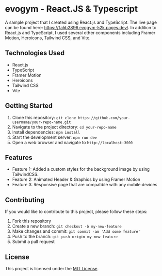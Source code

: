 # evogym - React.JS & Typescript

A sample project that I created using React.js and TypeScript. 
The live page can be found here: https://1a5b2896.evogym-52k.pages.dev/. 
In addition to React.js and TypeScript, I used several other components including Framer Motion, Heroicons, Tailwind CSS, and Vite.

## Technologies Used

- React.js
- TypeScript
- Framer Motion
- Heroicons
- Tailwind CSS
- Vite

## Getting Started

1. Clone this repository: `git clone https://github.com/your-username/your-repo-name.git`
2. Navigate to the project directory: `cd your-repo-name`
3. Install dependencies: `npm install`
4. Start the development server: `npm run dev`
5. Open a web browser and navigate to `http://localhost:3000`

## Features

- Feature 1: Added a custom styles for the background image by using TailwindCSS.
- Feature 2: Animated Header & Graphics by using Framer Motion
- Feature 3: Responsive page that are compatible with any mobile devices

## Contributing

If you would like to contribute to this project, please follow these steps:

1. Fork this repository
2. Create a new branch: `git checkout -b my-new-feature`
3. Make changes and commit: `git commit -am 'Add some feature'`
4. Push to the branch: `git push origin my-new-feature`
5. Submit a pull request

## License

This project is licensed under the [MIT License](LICENSE.md).
